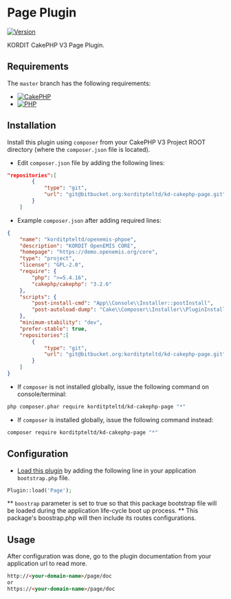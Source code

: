 # Page Plugin

[![Version](https://img.shields.io/badge/Version-1.0.1-green.svg)](https://demo.openemis.org/integrator)

KORDIT CakePHP V3 Page Plugin.


## Requirements
The `master` branch has the following requirements:

* [![CakePHP](https://img.shields.io/badge/CakePHP->=3.2-yellowgreen.svg)](http://cakephp.org)
* [![PHP](https://img.shields.io/badge/PHP->%3D5.5.9-yellowgreen.svg)](http://cakephp.org)


## Installation
Install this plugin using `composer` from your CakePHP V3 Project ROOT directory (where the `composer.json` file is located).


* Edit `composer.json` file by adding the following lines:
```json
"repositories":[
        {
            "type": "git",
            "url": "git@bitbucket.org:korditpteltd/kd-cakephp-page.git"
        }
    ]
```

* Example `composer.json` after adding required lines:
```json
{
    "name": "korditpteltd/openemis-phpoe",
    "description": "KORDIT OpenEMIS CORE",
    "homepage": "https://demo.openemis.org/core",
    "type": "project",
    "license": "GPL-2.0",
    "require": {
        "php": ">=5.4.16",
        "cakephp/cakephp": "3.2.6"
    },
    "scripts": {
        "post-install-cmd": "App\\Console\\Installer::postInstall",
        "post-autoload-dump": "Cake\\Composer\\Installer\\PluginInstaller::postAutoloadDump"
    },
    "minimum-stability": "dev",
    "prefer-stable": true,
    "repositories":[
        {
            "type": "git",
            "url": "git@bitbucket.org:korditpteltd/kd-cakephp-page.git"
        }
    ]
}
```

* If `composer` is not installed globally, issue the following command on console/terminal:
```sh
php composer.phar require korditpteltd/kd-cakephp-page "*"
```

* If `composer` is installed globally, issue the following command instead:
```sh
composer require korditpteltd/kd-cakephp-page "*"
```


## Configuration
* [Load this plugin](http://book.cakephp.org/3.0/en/plugins.html#loading-a-plugin) by adding the following line in your application `bootstrap.php` file.
```php
Plugin::load('Page');
```
** `boostrap` parameter is set to true so that this package bootstrap file will be loaded during the application life-cycle boot up process.
** This package's boostrap.php will then include its routes configurations.


## Usage
After configuration was done, go to the plugin documentation from your application url to read more.
```html
http://<your-domain-name>/page/doc
or
https://<your-domain-name>/page/doc
```

